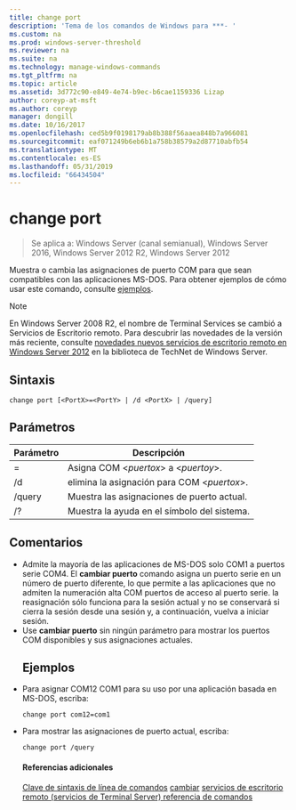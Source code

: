 ```yaml
---
title: change port
description: 'Tema de los comandos de Windows para ***- '
ms.custom: na
ms.prod: windows-server-threshold
ms.reviewer: na
ms.suite: na
ms.technology: manage-windows-commands
ms.tgt_pltfrm: na
ms.topic: article
ms.assetid: 3d772c90-e849-4e74-b9ec-b6cae1159336 Lizap
author: coreyp-at-msft
ms.author: coreyp
manager: dongill
ms.date: 10/16/2017
ms.openlocfilehash: ced5b9f0198179ab8b388f56aaea848b7a966081
ms.sourcegitcommit: eaf071249b6eb6b1a758b38579a2d87710abfb54
ms.translationtype: MT
ms.contentlocale: es-ES
ms.lasthandoff: 05/31/2019
ms.locfileid: "66434504"
---
```

# <a name="change-port"></a>change port

>Se aplica a: Windows Server (canal semianual), Windows Server 2016, Windows Server 2012 R2, Windows Server 2012

Muestra o cambia las asignaciones de puerto COM para que sean compatibles con las aplicaciones MS-DOS.
Para obtener ejemplos de cómo usar este comando, consulte [ejemplos](#BKMK_examples).
> [!NOTE]
> En Windows Server 2008 R2, el nombre de Terminal Services se cambió a Servicios de Escritorio remoto. Para descubrir las novedades de la versión más reciente, consulte [novedades nuevos servicios de escritorio remoto en Windows Server 2012](https://technet.microsoft.com/library/hh831527) en la biblioteca de TechNet de Windows Server.
> ## <a name="syntax"></a>Sintaxis
> ```
> change port [<PortX>=<PortY> | /d <PortX> | /query]
> ```
> ## <a name="parameters"></a>Parámetros
> 
> |    Parámetro    |              Descripción               |
> |-----------------|----------------------------------------|
> | <PortX>=<PortY> |    Asigna COM <*puertox*> a <*puertoy*>.    |
> |   /d <PortX>    | elimina la asignación para COM <*puertox*>. |
> |     /query      |  Muestra las asignaciones de puerto actual.   |
> |       /?        |  Muestra la ayuda en el símbolo del sistema.  |
> 
> ## <a name="remarks"></a>Comentarios
> - Admite la mayoría de las aplicaciones de MS-DOS solo COM1 a puertos serie COM4. El **cambiar puerto** comando asigna un puerto serie en un número de puerto diferente, lo que permite a las aplicaciones que no admiten la numeración alta COM puertos de acceso al puerto serie. la reasignación sólo funciona para la sesión actual y no se conservará si cierra la sesión desde una sesión y, a continuación, vuelva a iniciar sesión.
> - Use **cambiar puerto** sin ningún parámetro para mostrar los puertos COM disponibles y sus asignaciones actuales.
>   ## <a name="BKMK_examples"></a>Ejemplos
> - Para asignar COM12 COM1 para su uso por una aplicación basada en MS-DOS, escriba:
>   ```
>   change port com12=com1
>   ```
> - Para mostrar las asignaciones de puerto actual, escriba:
>   ```
>   change port /query
>   ```
>   #### <a name="additional-references"></a>Referencias adicionales
>   [Clave de sintaxis de línea de comandos](command-line-syntax-key.md)
>   [cambiar](change.md)
>   [servicios de escritorio remoto &#40;servicios de Terminal Server&#41; referencia de comandos](remote-desktop-services-terminal-services-command-reference.md)
